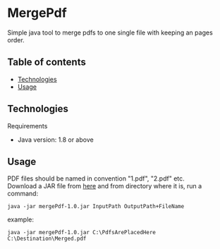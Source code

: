 # MergePdf
Simple java tool to merge pdfs to one single file with keeping an pages order.

## Table of contents
* [Technologies](#technologies)
* [Usage](#usage)
	
## Technologies
Requirements
* Java version: 1.8 or above
	
## Usage
PDF files should be named in convention "1.pdf", "2.pdf" etc.  
Download a JAR file from [here](https://github.com/baca90/MergePdf/blob/master/mergePdf-1.0.jar) and from directory where it is, run a command:

```
java -jar mergePdf-1.0.jar InputPath OutputPath+FileName
```

example:

```
java -jar mergePdf-1.0.jar C:\PdfsArePlacedHere C:\Destination\Merged.pdf
```
